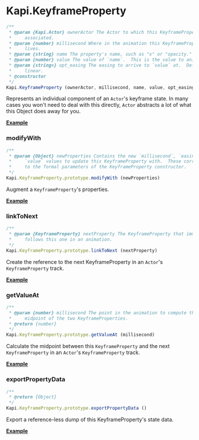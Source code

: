 # Kapi.KeyframeProperty

````javascript
/**
 * @param {Kapi.Actor} ownerActor The Actor to which this KeyframeProperty is
 *     associated.
 * @param {number} millisecond Where in the animation this KeyframeProperty
 *     lives.
 * @param {string} name The property's name, such as "x" or "opacity."
 * @param {number} value The value of `name`.  This is the value to animate to.
 * @param {string=} opt_easing The easing to arrive to `value` at.  Defaults to
 *     linear.
 * @constructor
 */
Kapi.KeyframeProperty (ownerActor, millisecond, name, value, opt_easing)
````
Represents an individual component of an `Actor`'s keyframe state.  In many
cases you won't need to deal with this directly, `Actor` abstracts a lot of
what this Object does away for you.

__[Example](examples/keyprop.html)__


### modifyWith

````javascript
/**
 * @param {Object} newProperties Contains the new `millisecond`, `easing`, or
 *     `value` values to update this KeyframeProperty with.  These correspond
 *     to the formal parameters of the KeyframeProperty constructor.
 */
Kapi.KeyframeProperty.prototype.modifyWith (newProperties)
````

Augment a `KeyframeProperty`'s properties.

__[Example](examples/keyprop_modify_with.html)__


### linkToNext

````javascript
/**
 * @param {KeyframeProperty} nextProperty The KeyframeProperty that immediately
 *     follows this one in an animation.
 */
Kapi.KeyframeProperty.prototype.linkToNext (nextProperty)
````

Create the reference to the next KeyframeProperty in an `Actor`'s
`KeyframeProperty` track.

__[Example](examples/keyprop_link_to_next.html)__


### getValueAt

````javascript
/**
 * @param {number} millisecond The point in the animation to compute the
 *     midpoint of the two KeyframeProperties.
 * @return {number}
 */
Kapi.KeyframeProperty.prototype.getValueAt (millisecond)
````

Calculate the midpoint between this `KeyframeProperty` and the next
`KeyframeProperty` in an `Actor`'s `KeyframeProperty` track.

__[Example](examples/keyprop_get_value_at.html)__


### exportPropertyData

````javascript
/**
 * @return {Object}
 */
Kapi.KeyframeProperty.prototype.exportPropertyData ()
````

Export a reference-less dump of this KeyframeProperty's state data.

__[Example](examples/keyprop_export_property_data.html)__
